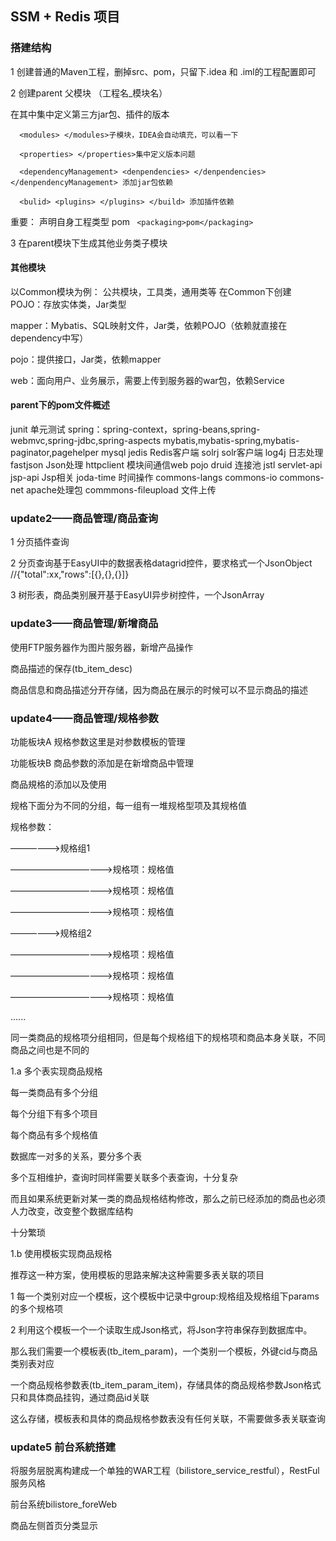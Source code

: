 
## SSM + Redis 项目

### 搭建结构

1 创建普通的Maven工程，删掉src、pom，只留下.idea 和 .iml的工程配置即可

2 创建parent 父模块 （工程名_模块名）

  在其中集中定义第三方jar包、插件的版本
    
      <modules> </modules>子模块，IDEA会自动填充，可以看一下
      
      <properties> </properties>集中定义版本问题
      
      <dependencyManagement> <denpendencies> </denpendencies> </denpendencyManagement> 添加jar包依赖
      
      <bulid> <plugins> </plugins> </build> 添加插件依赖
  
  重要： 声明自身工程类型 pom
 ` <packaging>pom</packaging>`
  
  3 在parent模块下生成其他业务类子模块
  

#### 其他模块
以Common模块为例：
公共模块，工具类，通用类等
在Common下创建
POJO：存放实体类，Jar类型

mapper：Mybatis、SQL映射文件，Jar类，依赖POJO（依赖就直接在dependency中写）

pojo：提供接口，Jar类，依赖mapper

web：面向用户、业务展示，需要上传到服务器的war包，依赖Service

#### parent下的pom文件概述

junit 单元测试
spring：spring-context，spring-beans,spring-webmvc,spring-jdbc,spring-aspects
mybatis,mybatis-spring,mybatis-paginator,pagehelper
mysql
jedis Redis客户端
solrj solr客户端
log4j 日志处理
fastjson Json处理
httpclient 模块间通信web pojo
druid 连接池
jstl servlet-api jsp-api Jsp相关
joda-time 时间操作
commons-langs commons-io commons-net apache处理包
commmons-fileupload 文件上传

### update2——商品管理/商品查询

1 分页插件查询

2 分页查询基于EasyUI中的数据表格datagrid控件，要求格式一个JsonObject
      //{"total":xx,"rows":[{},{},{}]}
      
3 树形表，商品类别展开基于EasyUI异步树控件，一个JsonArray

### update3——商品管理/新增商品

使用FTP服务器作为图片服务器，新增产品操作

商品描述的保存(tb_item_desc)

商品信息和商品描述分开存储，因为商品在展示的时候可以不显示商品的描述

### update4——商品管理/规格参数

功能板块A 规格参数这里是对参数模板的管理

功能板块B 商品参数的添加是在新增商品中管理

商品規格的添加以及使用

规格下面分为不同的分组，每一组有一堆规格型项及其规格值

规格参数：

——————>规格组1

————————————>规格项：规格值

————————————>规格项：规格值

————————————>规格项：规格值

——————>规格组2

————————————>规格项：规格值

————————————>规格项：规格值

————————————>规格项：规格值

......

同一类商品的规格项分组相同，但是每个规格组下的规格项和商品本身关联，不同商品之间也是不同的


1.a 多个表实现商品规格

每一类商品有多个分组

每个分组下有多个项目

每个商品有多个规格值

数据库一对多的关系，要分多个表

多个互相维护，查询时同样需要关联多个表查询，十分复杂

而且如果系统更新对某一类的商品规格结构修改，那么之前已经添加的商品也必须人力改变，改变整个数据库结构

十分繁琐 

1.b 使用模板实现商品规格

推荐这一种方案，使用模板的思路来解决这种需要多表关联的项目

1 每一个类别对应一个模板，这个模板中记录中group:规格组及规格组下params的多个规格项

2 利用这个模板一个一个读取生成Json格式，将Json字符串保存到数据库中。

那么我们需要一个模板表(tb_item_param)，一个类别一个模板，外键cid与商品类别表对应

一个商品规格参数表(tb_item_param_item)，存储具体的商品规格参数Json格式只和具体商品挂钩，通过商品id关联

这么存储，模板表和具体的商品规格参数表没有任何关联，不需要做多表关联查询

### update5 前台系統搭建

将服务层脱离构建成一个单独的WAR工程（bilistore_service_restful），RestFul服务风格

前台系统bilistore_foreWeb

商品左侧首页分类显示